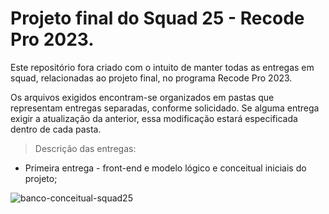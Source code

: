 # Projeto final do Squad 25 - Recode Pro 2023.

Este repositório fora criado com o intuito de manter todas as entregas em squad, relacionadas ao projeto final, no programa Recode Pro 2023.

Os arquivos exigidos encontram-se organizados em pastas que representam entregas separadas, conforme solicidado. Se alguma entrega exigir a atualização da anterior, essa modificação estará especificada dentro de cada pasta.

> Descrição das entregas:

+ Primeira entrega - front-end e modelo lógico e conceitual iniciais do projeto;

![banco-conceitual-squad25](https://github.com/squad25-recodePro23/projetofinal-recodepro/assets/142354609/f39ba6bb-fd87-4e57-8eeb-3adfa4ec05fb)
